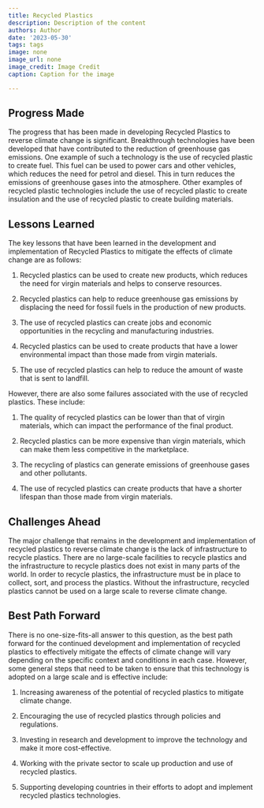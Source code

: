 ```yaml
---
title: Recycled Plastics
description: Description of the content
authors: Author
date: '2023-05-30'
tags: tags
image: none
image_url: none
image_credit: Image Credit
caption: Caption for the image

---
```




## Progress Made

The progress that has been made in developing Recycled Plastics to reverse climate change is significant. Breakthrough technologies have been developed that have contributed to the reduction of greenhouse gas emissions. One example of such a technology is the use of recycled plastic to create fuel. This fuel can be used to power cars and other vehicles, which reduces the need for petrol and diesel. This in turn reduces the emissions of greenhouse gases into the atmosphere. Other examples of recycled plastic technologies include the use of recycled plastic to create insulation and the use of recycled plastic to create building materials.

## Lessons Learned

The key lessons that have been learned in the development and implementation of Recycled Plastics to mitigate the effects of climate change are as follows:

1. Recycled plastics can be used to create new products, which reduces the need for virgin materials and helps to conserve resources.

2. Recycled plastics can help to reduce greenhouse gas emissions by displacing the need for fossil fuels in the production of new products.

3. The use of recycled plastics can create jobs and economic opportunities in the recycling and manufacturing industries.

4. Recycled plastics can be used to create products that have a lower environmental impact than those made from virgin materials.

5. The use of recycled plastics can help to reduce the amount of waste that is sent to landfill.

However, there are also some failures associated with the use of recycled plastics. These include:

1. The quality of recycled plastics can be lower than that of virgin materials, which can impact the performance of the final product.

2. Recycled plastics can be more expensive than virgin materials, which can make them less competitive in the marketplace.

3. The recycling of plastics can generate emissions of greenhouse gases and other pollutants.

4. The use of recycled plastics can create products that have a shorter lifespan than those made from virgin materials.

## Challenges Ahead

The major challenge that remains in the development and implementation of recycled plastics to reverse climate change is the lack of infrastructure to recycle plastics. There are no large-scale facilities to recycle plastics and the infrastructure to recycle plastics does not exist in many parts of the world. In order to recycle plastics, the infrastructure must be in place to collect, sort, and process the plastics. Without the infrastructure, recycled plastics cannot be used on a large scale to reverse climate change.

## Best Path Forward

There is no one-size-fits-all answer to this question, as the best path forward for the continued development and implementation of recycled plastics to effectively mitigate the effects of climate change will vary depending on the specific context and conditions in each case. However, some general steps that need to be taken to ensure that this technology is adopted on a large scale and is effective include:

1. Increasing awareness of the potential of recycled plastics to mitigate climate change.

2. Encouraging the use of recycled plastics through policies and regulations.

3. Investing in research and development to improve the technology and make it more cost-effective.

4. Working with the private sector to scale up production and use of recycled plastics.

5. Supporting developing countries in their efforts to adopt and implement recycled plastics technologies.
